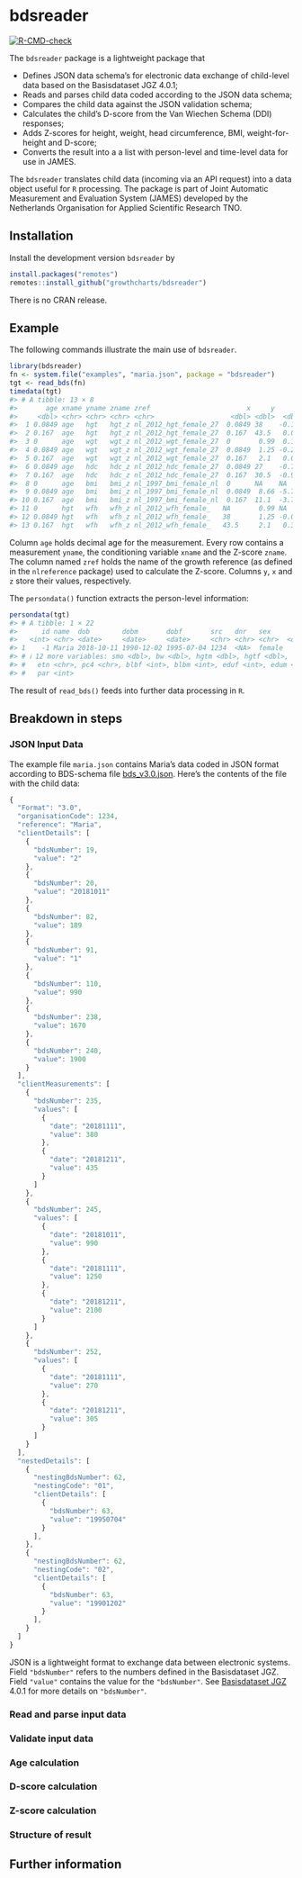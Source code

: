 
<!-- README.md is generated from README.Rmd. Please edit that file -->

# bdsreader

<!-- badges: start -->

[![R-CMD-check](https://github.com/growthcharts/bdsreader/actions/workflows/R-CMD-check.yaml/badge.svg)](https://github.com/growthcharts/bdsreader/actions/workflows/R-CMD-check.yaml)
<!-- badges: end -->

The `bdsreader` package is a lightweight package that

- Defines JSON data schema’s for electronic data exchange of child-level
  data based on the Basisdataset JGZ 4.0.1;
- Reads and parses child data coded according to the JSON data schema;
- Compares the child data against the JSON validation schema;
- Calculates the child’s D-score from the Van Wiechen Schema (DDI)
  responses;
- Adds Z-scores for height, weight, head circumference, BMI,
  weight-for-height and D-score;
- Converts the result into a a list with person-level and time-level
  data for use in JAMES.

The `bdsreader` translates child data (incoming via an API request) into
a data object useful for `R` processing. The package is part of Joint
Automatic Measurement and Evaluation System (JAMES) developed by the
Netherlands Organisation for Applied Scientific Research TNO.

## Installation

Install the development version `bdsreader` by

``` r
install.packages("remotes")
remotes::install_github("growthcharts/bdsreader")
```

There is no CRAN release.

## Example

The following commands illustrate the main use of `bdsreader`.

``` r
library(bdsreader)
fn <- system.file("examples", "maria.json", package = "bdsreader")
tgt <- read_bds(fn)
timedata(tgt)
#> # A tibble: 13 × 8
#>       age xname yname zname zref                        x     y      z
#>     <dbl> <chr> <chr> <chr> <chr>                   <dbl> <dbl>  <dbl>
#>  1 0.0849 age   hgt   hgt_z nl_2012_hgt_female_27  0.0849 38    -0.158
#>  2 0.167  age   hgt   hgt_z nl_2012_hgt_female_27  0.167  43.5   0.047
#>  3 0      age   wgt   wgt_z nl_2012_wgt_female_27  0       0.99  0.19 
#>  4 0.0849 age   wgt   wgt_z nl_2012_wgt_female_27  0.0849  1.25 -0.203
#>  5 0.167  age   wgt   wgt_z nl_2012_wgt_female_27  0.167   2.1   0.015
#>  6 0.0849 age   hdc   hdc_z nl_2012_hdc_female_27  0.0849 27    -0.709
#>  7 0.167  age   hdc   hdc_z nl_2012_hdc_female_27  0.167  30.5  -0.913
#>  8 0      age   bmi   bmi_z nl_1997_bmi_female_nl  0      NA    NA    
#>  9 0.0849 age   bmi   bmi_z nl_1997_bmi_female_nl  0.0849  8.66 -5.72 
#> 10 0.167  age   bmi   bmi_z nl_1997_bmi_female_nl  0.167  11.1  -3.77 
#> 11 0      hgt   wfh   wfh_z nl_2012_wfh_female_   NA       0.99 NA    
#> 12 0.0849 hgt   wfh   wfh_z nl_2012_wfh_female_   38       1.25 -0.001
#> 13 0.167  hgt   wfh   wfh_z nl_2012_wfh_female_   43.5     2.1   0.326
```

Column `age` holds decimal age for the measurement. Every row contains a
measurement `yname`, the conditioning variable `xname` and the Z-score
`zname`. The column named `zref` holds the name of the growth reference
(as defined in the `nlreference` package) used to calculate the Z-score.
Columns `y`, `x` and `z` store their values, respectively.

The `persondata()` function extracts the person-level information:

``` r
persondata(tgt)
#> # A tibble: 1 × 22
#>      id name  dob        dobm       dobf       src   dnr   sex      gad    ga
#>   <int> <chr> <date>     <date>     <date>     <chr> <chr> <chr>  <dbl> <dbl>
#> 1    -1 Maria 2018-10-11 1990-12-02 1995-07-04 1234  <NA>  female   189    27
#> # ℹ 12 more variables: smo <dbl>, bw <dbl>, hgtm <dbl>, hgtf <dbl>, agem <dbl>,
#> #   etn <chr>, pc4 <chr>, blbf <int>, blbm <int>, eduf <int>, edum <int>,
#> #   par <int>
```

The result of `read_bds()` feeds into further data processing in `R`.

## Breakdown in steps

### JSON Input Data

The example file `maria.json` contains Maria’s data coded in JSON format
according to BDS-schema file
[bds_v3.0.json](https://raw.githubusercontent.com/growthcharts/bdsreader/master/inst/schemas/bds_v3.0.json).
Here’s the contents of the file with the child data:

``` javascript
{
  "Format": "3.0",
  "organisationCode": 1234,
  "reference": "Maria",
  "clientDetails": [
    {
      "bdsNumber": 19,
      "value": "2"
    },
    {
      "bdsNumber": 20,
      "value": "20181011"
    },
    {
      "bdsNumber": 82,
      "value": 189
    },
    {
      "bdsNumber": 91,
      "value": "1"
    },
    {
      "bdsNumber": 110,
      "value": 990
    },
    {
      "bdsNumber": 238,
      "value": 1670
    },
    {
      "bdsNumber": 240,
      "value": 1900
    }
  ],
  "clientMeasurements": [
    {
      "bdsNumber": 235,
      "values": [
        {
          "date": "20181111",
          "value": 380
        },
        {
          "date": "20181211",
          "value": 435
        }
      ]
    },
    {
      "bdsNumber": 245,
      "values": [
        {
          "date": "20181011",
          "value": 990
        },
        {
          "date": "20181111",
          "value": 1250
        },
        {
          "date": "20181211",
          "value": 2100
        }
      ]
    },
    {
      "bdsNumber": 252,
      "values": [
        {
          "date": "20181111",
          "value": 270
        },
        {
          "date": "20181211",
          "value": 305
        }
      ]
    }
  ],
  "nestedDetails": [
    {
      "nestingBdsNumber": 62,
      "nestingCode": "01",
      "clientDetails": [
        {
          "bdsNumber": 63,
          "value": "19950704"
        }
      ],
    },
    {
      "nestingBdsNumber": 62,
      "nestingCode": "02",
      "clientDetails": [
        {
          "bdsNumber": 63,
          "value": "19901202"
        }
      ],
    }
  ]
}
```

JSON is a lightweight format to exchange data between electronic
systems. Field `"bdsNumber"` refers to the numbers defined in the
Basisdataset JGZ. Field `"value"` contains the value for the
`"bdsNumber"`. See [Basisdataset
JGZ](https://www.ncj.nl/onderwerp/digitaal-dossier-jgz/basisdatasetjgz-bds/)
4.0.1 for more details on `"bdsNumber"`.

### Read and parse input data

### Validate input data

### Age calculation

### D-score calculation

### Z-score calculation

### Structure of result

## Further information
